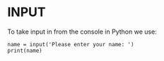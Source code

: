 # INPUT

To take input in from the console in Python we use:

    name = input('Please enter your name: ')
    print(name)
